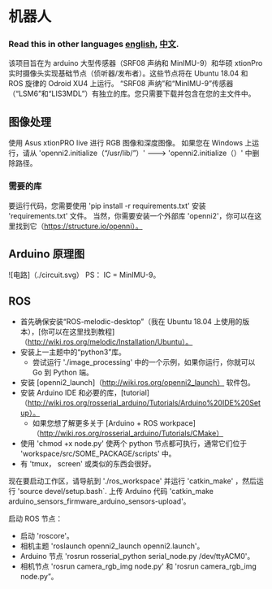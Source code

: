 # 机器人
### **Read this in other languages [english](README.md), [中文](README_ch.md).**
该项目旨在为 arduino 大型传感器（SRF08 声纳和 MinIMU-9）和华硕 xtionPro 实时摄像头实现基础节点（侦听器/发布者）。这些节点将在 Ubuntu 18.04 和 ROS 旋律的 Odroid XU4 上运行。 
“SRF08 声纳”和“MinIMU-9”传感器（“LSM6”和“LIS3MDL”）有独立的库。您只需要下载并包含在您的主文件中。

## 图像处理

使用 Asus xtionPRO live 进行 RGB 图像和深度图像。 
如果您在 Windows 上运行，请从 'openni2.initialize（“/usr/lib/”）' ---> 'openni2.initialize（）' 中删除路径。

### 需要的库

要运行代码，您需要使用 'pip install -r requirements.txt' 安装  'requirements.txt' 文件。 
当然，你需要安装一个外部库 'openni2'，你可以在这里找到它（https://structure.io/openni）。 

## Arduino 原理图

![电路]（./circuit.svg）
PS： IC = MinIMU-9。

## ROS


- 首先确保安装“ROS-melodic-desktop”（我在 Ubuntu 18.04 上使用的版本），[你可以在这里找到教程]（http://wiki.ros.org/melodic/Installation/Ubuntu）。
- 安装上一主题中的“python3”库。
  - 尝试运行 './image_processing' 中的一个示例，如果你运行，你就可以
 Go 到 Python 端。
- 安装 [openni2_launch]（http://wiki.ros.org/openni2_launch） 软件包。
- 安装 Arduino IDE 和必要的库，[tutorial]（http://wiki.ros.org/rosserial_arduino/Tutorials/Arduino%20IDE%20Setup）。
  - 如果您想了解更多关于 [Arduino + ROS workpace]（http://wiki.ros.org/rosserial_arduino/Tutorials/CMake）
- 使用 'chmod +x node.py' 使两个 python 节点都可执行，通常它们位于 'workspace/src/SOME_PACKAGE/scripts' 中。
- 有 'tmux， screen' 或类似的东西会很好。

现在要启动工作区，请导航到 './ros_workspace' 并运行 'catkin_make' ，然后运行 'source devel/setup.bash`. 
上传 Arduino 代码 'catkin_make arduino_sensors_firmware_arduino_sensors-upload'。 

启动 ROS 节点：

- 启动 'roscore'。
- 相机主题 'roslaunch openni2_launch openni2.launch'。
- Arduino 节点 'rosrun rosserial_python serial_node.py /dev/ttyACM0'。
- 相机节点 'rosrun camera_rgb_img node.py' 和 'rosrun camera_rgb_img node.py”。
